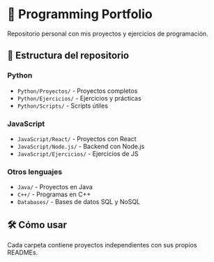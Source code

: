 # 🚀 Programming Portfolio

Repositorio personal con mis proyectos y ejercicios de programación.

## 📂 Estructura del repositorio

### Python
- `Python/Proyectos/` - Proyectos completos
- `Python/Ejercicios/` - Ejercicios y prácticas
- `Python/Scripts/` - Scripts útiles

### JavaScript
- `JavaScript/React/` - Proyectos con React
- `JavaScript/Node.js/` - Backend con Node.js
- `JavaScript/Ejercicios/` - Ejercicios de JS

### Otros lenguajes
- `Java/` - Proyectos en Java
- `C++/` - Programas en C++
- `Databases/` - Bases de datos SQL y NoSQL

## 🛠️ Cómo usar
Cada carpeta contiene proyectos independientes con sus propios READMEs.